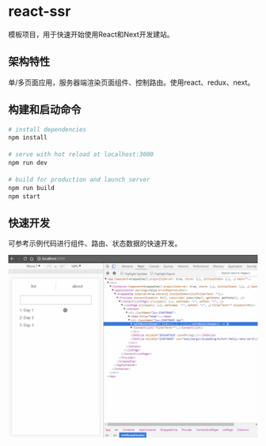 # react-ssr

模板项目，用于快速开始使用React和Next开发建站。

## 架构特性

单/多页面应用，服务器端渲染页面组件、控制路由。使用react、redux、next。

## 构建和启动命令

``` bash
# install dependencies
npm install

# serve with hot reload at localhost:3000
npm run dev

# build for production and launch server
npm run build
npm start
```

## 快速开发

可参考示例代码进行组件、路由、状态数据的快速开发。

![](./readme_assets/demo.gif)
